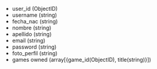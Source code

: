- user_id (ObjectID)
- username (string)
- fecha_nac (string)
- nombre (string)
- apellido (string)
- email (string)
- password (string)
- foto_perfil (string)
- games owned (array[{game_id(ObjectID), title(string)}])